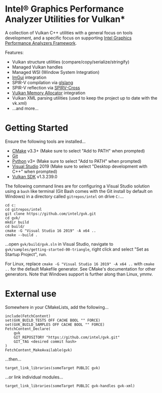 
# Intel® Graphics Performance Analyzer Utilities for Vulkan*

A collection of Vulkan C++ utilities with a general focus on tools development, and a specific focus on supporting [Intel Graphics Performance Analyzers Framework](https://intel.github.io/gpasdk-doc/).

Features:
 - Vulkan structure utilities (compare/copy/serialize/stringify)
 - Managed Vulkan handles
 - Managed WSI (Window System Integration)
 - [ImGui](https://github.com/ocornut/imgui) integration
 - SPIR-V compilation via [glslang](https://github.com/KhronosGroup/glslang)
 - SPIR-V reflection via [SPIRV-Cross](https://github.com/KhronosGroup/SPIRV-Cross)
 - [Vulkan Memory Allocator](https://gpuopen.com/vulkan-memory-allocator/) integration
 - Vulkan XML parsing utilities (used to keep the project up to date with the vk.xml)
 - ...and more...

# Getting Started
Ensure the following tools are installed...
 - [CMake](https://cmake.org/download/) v3.3+ (Make sure to select "Add to PATH" when prompted)
 - [Git](https://git-scm.com/)
 - [Python](https://www.python.org/downloads/) v3+ (Make sure to select "Add to PATH" when prompted)
 - [Visual Studio](https://visualstudio.microsoft.com/vs/community/) 2019 (Make sure to select "Desktop development with C++" when prompted)
 - [Vulkan SDK](https://vulkan.lunarg.com/sdk/home) v1.3.239.0

The following command lines are for configuring a Visual Studio solution using a  `bash` like terminal (Git Bash comes with the Git install by default on Windows) in a directory called `gitrepos/intel` on drive `C:`...
```
cd c:
cd gitrepos/intel
git clone https://github.com/intel/gvk.git
cd gvk/
mkdir build
cd build/
cmake -G "Visual Studio 16 2019" -A x64 ..
cmake --build .
```
...open `gvk/build/gvk.sln` in Visual Studio, navigate to `gvk/samples/getting-started-00-triangle`, right click and select "Set as Startup Project", run.

For Linux, replace `cmake -G "Visual Studio 16 2019" -A x64 ..` with `cmake ..` for the default Makefile generator.  See CMake's documentation for other generators.  Note that Windows support is further along than Linux, ymmv.

# External use
Somewhere in your CMakeLists, add the following...
```
include(FetchContent)
set(GVK_BUILD_TESTS OFF CACHE BOOL "" FORCE)
set(GVK_BUILD_SAMPLES OFF CACHE BOOL "" FORCE)
FetchContent_Declare(
    gvk
    GIT_REPOSITORY "https://github.com/intel/gvk.git"
    GIT_TAG <desired commit hash>
)
FetchContent_MakeAvailable(gvk)
```
...then...
```
target_link_libraries(someTarget PUBLIC gvk)
```
...or link individual modules...
```
target_link_libraries(someTarget PUBLIC gvk-handles gvk-xml)
```
